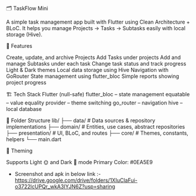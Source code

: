 🗂️ TaskFlow Mini

A simple task management app built with Flutter using Clean Architecture + BLoC.
It helps you manage Projects → Tasks → Subtasks easily with local storage (Hive).

🚀 Features

Create, update, and archive Projects
Add Tasks under projects
Add and manage Subtasks under each task
Change task status and track progress
Light & Dark themes
Local data storage using Hive
Navigation with GoRouter
State management using flutter_bloc
Simple reports showing project progress

🏗️ Tech Stack
Flutter (null-safe)
flutter_bloc – state management
equatable – value equality
provider – theme switching
go_router – navigation
hive – local database

🧱 Folder Structure
lib/
├── data/          # Data sources & repository implementations
├── domain/        # Entities, use cases, abstract repositories
├── presentation/  # UI, BLoC, and routes
├── core/          # Themes, constants, helpers
└── main.dart


🎨 Theming

Supports Light 🌞 and Dark 🌙 mode
Primary Color: #0EA5E9


* Screenshot and apk in below link :-
  https://drive.google.com/drive/folders/1XIuClaFui-o3722lcUPQr_wkA3IYJN6Z?usp=sharing
